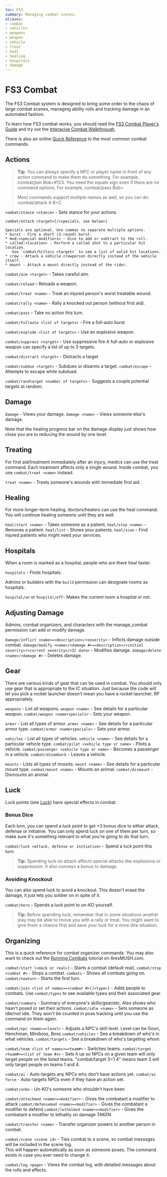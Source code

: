 ```yaml
---
toc: FS3
summary: Managing combat scenes.
aliases:
- combat
- vehicles
- weapons
- weapon
- vehicle
- treat
- heal
- healing
- hospitals
- damage
---
```

# FS3 Combat

The FS3 Combat system is designed to bring some order to the chaos of large combat scenes, managing ability rolls and tracking damage in an automated fashion. 

To learn how FS3 combat works, you should read the [FS3 Combat Player's Guide](http://aresmush.com/fs3/fs3-3/combat) and try out the [Interacive Combat Walkthrough](http://aresmush.com/fs3/fs3-3/combat-walkthrough).

There is also an online [Quick Reference](http://aresmush.com/fs3/fs3-3/combat-quickref) to the most common combat commands.

## Actions

> **Tip:** You can always specify a NPC or player name in front of any action command to make them do something.  For example, combat/join Bob=#123.  You need the equals sign even if there are no command options.  For example, combat/pass Bob=
>
> Most commands support multiple names as well, so you can do: combat/attack A B=C

`combat/stance <stance>` - Sets stance for your actions.

`combat/attack <target>[/<specials, see below>]`

    Specials are optional. Use commas to separate multiple options.
    * burst - Fire a short (3-round) burst. 
    * mod:<special modifiers> - Dice to add or subtract to the roll.
    * called:<location> - Perform a called shot to a particular hit location. 
       Use `combat/hitlocs <target>` to see a list of valid hit locations. 
    * crew - Attack a vehicle crewperson directly instead of the vehicle itself.
    * mount - Attack a mount directly instead of the rider.

`combat/aim <target>` - Takes careful aim.

`combat/reload` – Reloads a weapon.

`combat/treat <name>` - Treat an injured person's worst treatable wound.

`combat/rally <name>` - Rally a knocked out person (without first aid).

`combat/pass` - Take no action this turn.

`combat/fullauto <list of targets>` - Fire a full-auto burst

`combat/explode <list of targets>` - Use an explosive weapon.

`combat/suppress <target>` - Use suppressive fire
    A full-auto or explosive weapon can specify a list of up to 3 targets.

`combat/distract <target>` - Distracts a target

`combat/subdue <target>` - Subdues or disarms a target. 
`combat/escape` – Attempts to escape while subdued.

`combat/randtarget <number of targets>` - Suggests a couple potential targets at random.

## Damage

`damage` - Views your damage. 
`damage <name>` - Views someone else's damage.

Note that the healing progress bar on the damage display just shows how close you are to reducing the wound by one level. 

## Treating

For first aid/treatment immediately after an injury, medics can use the treat command.  Each treatment affects only a single wound.  Inside combat, you use `combat/treat <name>` instead.

`treat <name>` - Treats someone's wounds with immediate first aid.

## Healing

For more longer-term healing, doctors/healers can use the heal command.  You will continue healing someone until they are well.  

`heal/start <name>` - Takes someone as a patient.
`heal/stop <name>` - Removes a patient.
`heal/list` - Shows your patients.
`heal/scan` - Find injured patients who might need your services.

## Hospitals

When a room is marked as a hospital, people who are there heal faster.  

`hospitals` - Finds hospitals.

Admins or builders with the `build` permission can designate rooms as hospitals.

`hospital/on` or `hospital/off`- Makes the current room a hospital or not.

## Adjusting Damage

Admins, combat organizers, and characters with the manage_combat permission can add or modify damage.

`damage/inflict <name>=<description>/<severity>` - Inflicts damage outside combat.
`damage/modify <name>/<damage #>=<description>/<initial severity>/<current severity>/<IC date>` - Modifies damage.
`damage/delete <name>/<damage #>` - Deletes damage.

## Gear

There are various kinds of gear that can be used in combat.  You should only use gear that is appropriate to the IC situation.  Just because the code will let you pick a rocket launcher doesn't mean you have a rocket launcher.  RP appropriately.

`weapons` - List all weapons.
`weapon <name>` - See details for a particular weapon.
`combat/weapon <name+specials>` - Sets your weapon.

`armor` - List all types of armor.
`armor <name>` - See details for a particular armor type.
`combat/armor <name+specials>` - Sets your armor.

`vehicles` - List all types of vehicles.
`vehicle <name>` - See details for a particular vehicle type.
`combat/pilot <vehicle type or name>` - Pilots a vehicle.
`combat/passenger <vehicle type or name>` - Becomes a passenger in a vehicle.
`combat/disembark` - Leaves a vehicle.

`mounts` - Lists all types of mounts.
`mount <name>` - See details for a particular mount type.
`combat/mount <name>` - Mounts an animal.
`combat/dismount` - Dismounts an animal.

## Luck

Luck points (see [Luck](/help/luck)) have special effects in combat.

### Bonus Dice

Each turn, you can spend a luck point to get +3 bonus dice to either attack, defense or initiative.  You can only spend luck on one of them per turn, so make sure it's something relevant to what you're going to do that turn.

`combat/luck <attack, defense or initiative>` - Spend a luck point this turn. 

> **Tip:** Spending luck on attack affects special attacks like explosions or suppression.  It also conveys a bonus to damage.

### Avoiding Knockout

You can also spend luck to avoid a knockout.  This doesn't erase the damage, it just lets you soldier on in spite of it.

`combat/hero` - Spends a luck point to un-KO yourself.

> **Tip:** Before spending luck, remember that in some situations another play may be able to revive you with a rally or treat.  You might want to give them a chance first and save your luck for a more dire situation.

## Organizing

This is a quick reference for combat organizer commands.   You may also want to check out the [Running Combats](http://aresmush.com/fs3/fs3-3/running-combat) tutorial on AresMUSH.com.

`combat/start [<mock or real>]` - Starts a combat (default real).
`combat/stop <combat #>` - Stops a combat. 
`combats` - Shows all combats going on. 
`combat/newturn` - Starts the first turn.

`combat/join <list of names>=<combat #>[/<type>]` - Adds people to combats.
  Use `combat/types` to see available types and their associated gear.

`combat/summary` - Summary of everyone's skills/gear/etc. Also shows who hasn't posed or set their actions.
`combat/idle <name>` - Sets someone as idle/not idle.  They won't be counted in pose tracking until you use the command on them again.

`combat/npc <name>=<level>` - Adjusts a NPC's skill level.  Level can be Goon, Henchman, Miniboss, Boss
`combat/vehicles` - See a breakdown of who's in what vehicles.
`combat/targets` - See a breakdown of who's targeting whom.

`combat/team <list of names>=<team#>` - Switches teams. 
`combat/target <team#>=<list of team #s>` - Sets it up so NPCs on a given team will only 
    target people on the listed teams.  "combat/target 3=1 4" means team 3 will only target 
    people on teams 1 and 4.

`combat/ai` - Auto-targets any NPCs who don't have actions yet.
`combat/ai force` - Auto-targets NPCs even if they have an action set.

`combat/unko` - Un-KO's someone who shouldn't have been

`combat/attackmod <name>=<modifier>` - Gives the combatant a modifier to attack
`combat/defensemod <name>=<modifier>` - Gives the combatant a modifier to defend
`combat/lethalmod <name>=<modifier>` - Gives the combatant a modifier to lethality on damage TAKEN

`combat/transfer <name>` - Transfer organizer powers to another person in combat.

`combat/scene <scene id>` - Ties combat to a scene, so combat messages will be included in the scene log.  
    This will happen automatically as soon as someone poses.  The command exists in case you ever need to change it.

`combat/log <page>` - Views the combat log, with detailed messages about the rolls and effects.

